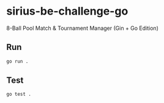 # sirius-be-challenge-go
8-Ball Pool Match &amp; Tournament Manager (Gin + Go Edition)

## Run
```sh
go run .
```

## Test
```sh
go test .
```